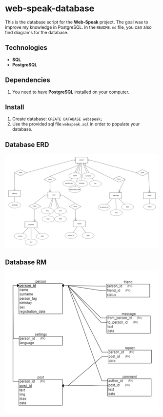 # web-speak-database
This is the database script for the **Web-Speak** project. The goal was to improve my knowledge in PostgreSQL. In the `README.md` file, you can also find diagrams for the database.

## Technologies
- **SQL**
- **PostgreSQL**

## Dependencies
1. You need to have **PostgreSQL** installed on your computer.

## Install
1. Create database: `CREATE DATABASE webspeak;`
2. Use the provided sql file `webspeak.sql` in order to populate your database.

## Database ERD
![My Remote Image](https://github.com/Dmytro27Ind/images/blob/main/web_speak_ERD.png)

## Database RM
![My Remote Image](https://github.com/Dmytro27Ind/images/blob/main/web_speak_RD.png)